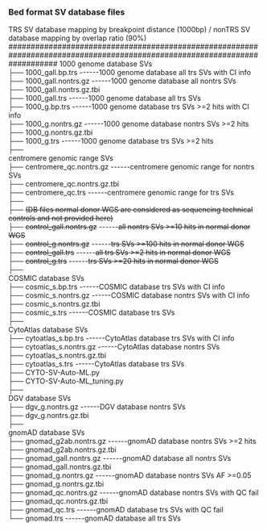 ### Bed format SV database files ###
TRS SV database mapping by breakpoint distance (1000bp) / nonTRS SV database mapping by overlap ratio (90%) 
###########################################################################################################################
1000 genome database SVs  <br />
├── 1000_gall.bp.trs                              ------1000 genome database all trs SVs with CI info  <br />
├── 1000_gall.nontrs.gz                           ------1000 genome database all nontrs SVs  <br /> 
├── 1000_gall.nontrs.gz.tbi    <br />
├── 1000_gall.trs                                 ------1000 genome database all trs SVs                    
├── 1000_g.bp.trs                                 ------1000 genome database trs SVs >=2 hits with CI info  <br />
├── 1000_g.nontrs.gz                              ------1000 genome database nontrs SVs >=2 hits  <br />
├── 1000_g.nontrs.gz.tbi  <br />
├── 1000_g.trs                                    ------1000 genome database trs SVs >=2 hits  <br />
├──    <br />
centromere genomic range SVs  <br />
├── centromere_qc.nontrs.gz                       ------centromere genomic range for nontrs SVs  <br />
├── centromere_qc.nontrs.gz.tbi  <br />
├── centromere_qc.trs                             ------centromere genomic range for trs SVs  <br />
├──    <br />
├── ~~(DB files normal donor WGS are considered as sequencing technical controls and not provided here)~~  <br />
├── ~~control_gall.nontrs.gz~~                        ------~~all nontrs SVs >=10 hits in normal donor WGS~~  <br />
├── ~~control_g.nontrs.gz~~                           ------~~trs SVs >=100 hits in normal donor WGS~~  <br />
├── ~~control_gall.trs~~                              ------~~all trs SVs >=2 hits in normal donor WGS~~  <br />
├── ~~control_g.trs~~                                 ------~~trs SVs >=20 hits in normal donor WGS~~  <br />
├──     <br />
COSMIC database SVs  <br />
├── cosmic_s.bp.trs                               ------COSMIC database trs SVs with CI info  <br />
├── cosmic_s.nontrs.gz                            ------COSMIC database nontrs SVs with CI info  <br />
├── cosmic_s.nontrs.gz.tbi  <br />
├── cosmic_s.trs                                   ------COSMIC database trs SVs  <br />
├──    <br />
CytoAtlas database SVs  <br />
├── cytoatlas_s.bp.trs                             ------CytoAtlas database trs SVs with CI info  <br />
├── cytoatlas_s.nontrs.gz                          ------CytoAtlas database nontrs SVs  <br />
├── cytoatlas_s.nontrs.gz.tbi  <br />
├── cytoatlas_s.trs                                ------CytoAtlas database trs SVs  <br />
├── CYTO-SV-Auto-ML.py  <br />
├── CYTO-SV-Auto-ML_tuning.py  <br />
├──    <br />
DGV database SVs  <br />
├── dgv_g.nontrs.gz                                ------DGV database nontrs SVs  <br /> 
├── dgv_g.nontrs.gz.tbi  <br />
├──    <br />
gnomAD database SVs  <br />
├── gnomad_g2ab.nontrs.gz                          ------gnomAD database nontrs SVs >=2 hits  <br />
├── gnomad_g2ab.nontrs.gz.tbi  <br />
├── gnomad_gall.nontrs.gz                          ------gnomAD database all nontrs SVs   <br />
├── gnomad_gall.nontrs.gz.tbi  <br />
├── gnomad_g.nontrs.gz                             ------gnomAD database nontrs SVs AF >=0.05  <br />
├── gnomad_g.nontrs.gz.tbi  <br />
├── gnomad_qc.nontrs.gz                            ------gnomAD database nontrs SVs with QC fail  <br />
├── gnomad_qc.nontrs.gz.tbi  <br />
├── gnomad_qc.trs                                  ------gnomAD database trs SVs with QC fail  <br />
└── gnomad.trs                                     ------gnomAD database all trs SVs  <br />
